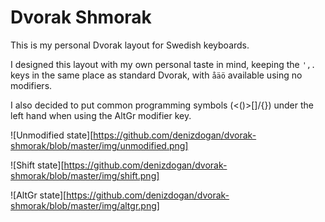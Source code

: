# Dvorak Shmorak

This is my personal Dvorak layout for Swedish keyboards.

I designed this layout with my own personal taste in mind, keeping the `',.` keys in the same place as standard Dvorak, with `åäö` available using no modifiers.

I also decided to put common programming symbols (<()>\[]/{}) under the left hand when using the AltGr modifier key.

![Unmodified state][https://github.com/denizdogan/dvorak-shmorak/blob/master/img/unmodified.png]

![Shift state][https://github.com/denizdogan/dvorak-shmorak/blob/master/img/shift.png]

![AltGr state][https://github.com/denizdogan/dvorak-shmorak/blob/master/img/altgr.png]

